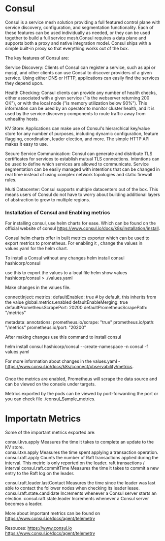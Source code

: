 # Consul

Consul is a service mesh solution providing a full featured control plane with service discovery, configuration, and 
segmentation functionality. Each of these features can be used individually as needed, or they can be used together 
to build a full service mesh.Consul requires a data plane and supports both a proxy and native integration model. 
Consul ships with a simple built-in proxy so that everything works out of the box.


The key features of Consul are:

Service Discovery: Clients of Consul can register a service, such as api or mysql, and other clients can use Consul to discover providers of a given service. Using either DNS or HTTP, applications can easily find the services they depend upon.

Health Checking: Consul clients can provide any number of health checks, either associated with a given service ("is the webserver returning 200 OK"), or with the local node ("is memory utilization below 90%"). This information can be used by an operator to monitor cluster health, and it is used by the service discovery components to route traffic away from unhealthy hosts.

KV Store: Applications can make use of Consul's hierarchical key/value store for any number of purposes, including dynamic configuration, feature flagging, coordination, leader election, and more. The simple HTTP API makes it easy to use.

Secure Service Communication: Consul can generate and distribute TLS certificates for services to establish mutual TLS connections. Intentions can be used to define which services are allowed to communicate. Service segmentation can be easily managed with intentions that can be changed in real time instead of using complex network topologies and static firewall rules.

Multi Datacenter: Consul supports multiple datacenters out of the box. This means users of Consul do not have to worry about building additional layers of abstraction to grow to multiple regions.

### Installation of Consul and Enabling metrics

For installing consul, use helm charts for ease. Which can be found on the official website of consul
https://www.consul.io/docs/k8s/installation/install.

Consul helm charts offer in built metrics exporter which can be used to export metrics to prometheus.
For enabling it , change the values in values.yaml for the helm chart.

To install a Consul without any changes
helm install consul hashicorp/consul

use this to export the values to a local file
helm show values hashicorp/consul > ./values.yaml

Make changes in the values file.

connectInject:
  metrics:
    defaultEnabled: true # by default, this inherits from the value global.metrics.enabled
    defaultEnableMerging: true
    defaultPrometheusScrapePort: 20200
    defaultPrometheusScrapePath: "/metrics"

metadata:
  annotations:
    prometheus.io/scrape: "true"
    prometheus.io/path: "/metrics"
    prometheus.io/port: "20200"

After making changes use this command to install consul

helm install consul hashicorp/consul --create-namespace -n consul -f values.yaml

For more information about changes in the values.yaml - https://www.consul.io/docs/k8s/connect/observability/metrics.

### 

Once the metrics are enabled, Prometheus will scrape the data source and can be viewed on the console under targets.


Metrics exported by the pods can be viewed by port-forwarding the port or you can check file ./consul_Sample_metrics.

# Importatn Metrics
Some of the important metrics exported are:

consul.kvs.apply	Measures the time it takes to complete an update to the KV store.	
consul.txn.apply	Measures the time spent applying a transaction operation.	
consul.raft.apply	Counts the number of Raft transactions applied during the interval. This metric is only reported on the leader.	raft transactions / interval
consul.raft.commitTime	Measures the time it takes to commit a new entry to the Raft log on the leader.

consul.raft.leader.lastContact	Measures the time since the leader was last able to contact the follower nodes when checking its leader lease.
consul.raft.state.candidate	Increments whenever a Consul server starts an election.	
consul.raft.state.leader	Increments whenever a Consul server becomes a leader.

More about important metrics can be found on https://www.consul.io/docs/agent/telemetry


Resouces:
https://www.consul.io
https://www.consul.io/docs/agent/telemetry